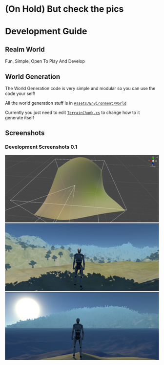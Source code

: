 # (On Hold) But check the pics
# Development Guide

## Realm World

Fun, Simple, Open To Play And Develop

## World Generation

The World Generation code is very simple and modular so you can use the code your self!

All the world generation stuff is in [`Assets/Environment/World`](Assets\Environment\World)

Currently you just need to edit [`TerrainChunk.cs`](<Assets/Environment/World/Terrain Chunk/Scripts/TerrainChunk.cs>) to change how to it generate itself

## Screenshots

### Development Screenshots 0.1

![Splatmap Generation Bending](<images/screenshots/Splatmap Generation Bending 0.1.PNG> "Splatmap Generation Bending")
![Tree Generation 0.1](<images/screenshots/Tree Generation 0.1.PNG> "Tree Generation 0.1")
![Nice Pic 0.1](<images/screenshots/Nice Pic 0.1.PNG> "Nice Pic 0.1")
